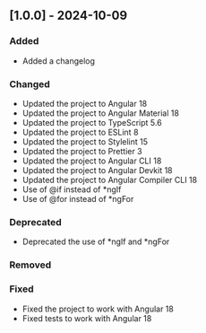## [1.0.0] - 2024-10-09

### Added

- Added a changelog

### Changed

- Updated the project to Angular 18
- Updated the project to Angular Material 18
- Updated the project to TypeScript 5.6
- Updated the project to ESLint 8
- Updated the project to Stylelint 15
- Updated the project to Prettier 3
- Updated the project to Angular CLI 18
- Updated the project to Angular Devkit 18
- Updated the project to Angular Compiler CLI 18
- Use of @if instead of *ngIf
- Use of @for instead of *ngFor

### Deprecated

- Deprecated the use of *ngIf and *ngFor

### Removed

### Fixed

- Fixed the project to work with Angular 18
- Fixed tests to work with Angular 18

